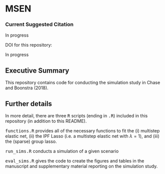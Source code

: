 # MSEN

### Current Suggested Citation

In progress

DOI for this repository:

In progress

## Executive Summary

This repository contains code for conducting the simulation study in Chase and Boonstra (2018). 

## Further details

In more detail, there are three <samp>R</samp> scripts (ending in  <samp>.R</samp>) included in this repository (in addition to this README). 

<samp>functions.R</samp> provides all of the necessary functions to fit the (i) multistep elastic net, (ii) the IPF Lasso (i.e. a multistep elastic net with $\lambda = 1$), and (iii) the (sparse) group lasso. 

<samp>run_sims.R</samp> conducts a simulation of a given scenario 

<samp>eval_sims.R</samp> gives the code to create the figures and tables in the manuscript and supplementary material reporting on the simulation study. 

